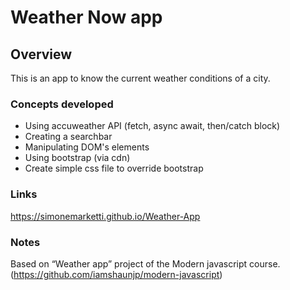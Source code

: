 # Weather Now app
## Overview
This is an app to know the current weather conditions of a city.

### Concepts developed
- Using accuweather API (fetch, async await, then/catch block)
- Creating a searchbar
- Manipulating DOM's elements
- Using bootstrap (via cdn)
- Create simple css file to override bootstrap

### Links
https://simonemarketti.github.io/Weather-App

### Notes
Based on “Weather app” project of the Modern javascript course. (https://github.com/iamshaunjp/modern-javascript)
